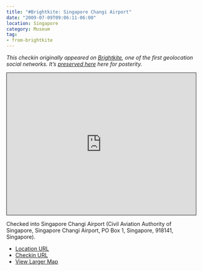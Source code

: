 ```yaml
---
title: "#Brightkite: Singapore Changi Airport"
date: "2009-07-09T09:06:11-06:00"
location: Singapore
category: Museum
tag:
- from-brightkite
---
```

<p style="font-style:italic">This checkin originally appeared on <a href="https://rubenerd.com/tag/from-brightkite/" title="View all posts imported from Brightkite">Brightkite</a>, one of the first geolocation social networks. It’s <a title="View all posts in the museum" href="https://rubenerd.com/museum/">preserved here</a> here for posterity.</p>

<iframe style="width:498px; height:373px; border:1px solid;" src="http://www.openstreetmap.org/export/embed.html?bbox=103.93598556518555%2C1.290955973244459%2C104.03915405273438%2C1.4191511350319146&amp;layer=mapnik"></iframe>

Checked into Singapore Changi Airport (Civil Aviation Authority of Singapore, Singapore Changi Airport, PO Box 1, Singapore, 918141, Singapore).

* [Location URL](http://brightkite.com/places/9f3a92c6c9a11dea920003048c10834)
* [Checkin URL](http://brightkite.com/objects/a00acda6c9a11dea920003048c10834)
* [View Larger Map](http://www.openstreetmap.org/#map=13/1.3551/103.9876)

